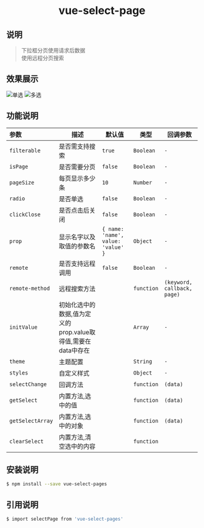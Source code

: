 <h1 align="center">vue-select-page</h1>

## 说明
>下拉框分页使用请求后数据<br>
>使用远程分页搜索

## 效果展示
![单选](http://img6.lwhs.me/mail/common/radio.png)
![多选](http://img6.lwhs.me/mail/common/checkbox.png)

## 功能说明

|参数|描述|默认值|类型|回调参数|
|:---|---|---|---|---|
| `filterable`|是否需支持搜索|`true`|`Boolean`| `-` |
|`isPage`|是否需要分页|`false`|`Boolean`| `-` |
|`pageSize`|每页显示多少条|`10`|`Number`| `-` |
|`radio`|是否单选|`false`|`Boolean`| `-` |
|`clickClose`|是否点击后关闭|`false`| `Boolean` | `-` |
|`prop`| 显示名字以及取值的参数名 |`{ name: 'name', value: 'value' }`| `Object` | `-` |
|`remote`| 是否支持远程调用 |`false`| `Boolean` | `-` |
|`remote-method`| 远程搜索方法 | ` ` | `function` | `(keyword, callback, page)` |
|`initValue`| 初始化选中的数据,值为定义的prop.value取得值,需要在data中存在 |` `| `Array` | `-` |
|`theme`| 主题配置 |` `| `String` | `-` |
|`styles`| 自定义样式 |` `| `Object` | `-` |
| `selectChange`|回调方法|` `|`function`| `(data)` |
| `getSelect`|内置方法,选中的值|` `|`function`| `(data)` |
| `getSelectArray`|内置方法,选中的对象|` `|`function`| `(data)` |
| `clearSelect`|内置方法,清空选中的内容|` `|`function`| ` ` |

## 安装说明
```bash
$ npm install --save vue-select-pages
```

## 引用说明
```bash
$ import selectPage from 'vue-select-pages'
```